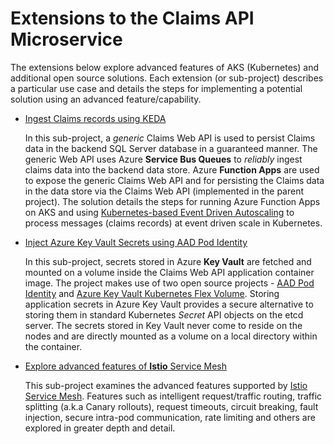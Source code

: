 # Extensions to the **Claims API** Microservice
The extensions below explore advanced features of AKS (Kubernetes) and additional open source solutions. Each extension (or sub-project) describes a particular use case and details the steps for implementing a potential solution using an advanced feature/capability.

- [Ingest Claims records using KEDA](./ingest-claims-keda)

   In this sub-project, a *generic* Claims Web API is used to persist Claims data in the backend SQL Server database in a guaranteed manner.  The generic Web API uses Azure **Service Bus Queues** to *reliably* ingest claims data into the backend data store.  Azure **Function Apps** are used to expose the generic Claims Web API and for persisting the Claims data in the data store via the Claims Web API (implemented in the parent project).  The solution details the steps for running Azure Function Apps on AKS and using [Kubernetes-based Event Driven Autoscaling](https://docs.microsoft.com/en-us/azure/azure-functions/functions-kubernetes-keda) to process messages (claims records) at event driven scale in Kubernetes.

- [Inject Azure Key Vault Secrets using AAD Pod Identity](./use-pod-identity)

  In this sub-project, secrets stored in Azure **Key Vault** are fetched and mounted on a volume inside the Claims Web API application container image.  The project makes use of two open source projects - [AAD Pod Identity](https://github.com/Azure/aad-pod-identity) and [Azure Key Vault Kubernetes Flex Volume](https://github.com/Azure/kubernetes-keyvault-flexvol).  Storing application secrets in Azure Key Vault provides a secure alternative to storing them in standard Kubernetes *Secret* API objects on the etcd server.  The secrets stored in Key Vault never come to reside on the nodes and are directly mounted as a volume on a local directory within the container.

- [Explore advanced features of **Istio** Service Mesh](./istio-service-mesh)

  This sub-project examines the advanced features supported by [Istio Service Mesh](https://istio.io/docs/concepts/what-is-istio/).  Features such as intelligent request/traffic routing, traffic splitting (a.k.a Canary rollouts), request timeouts, circuit breaking, fault injection, secure intra-pod communication, rate limiting and others are explored in greater depth and detail.  
